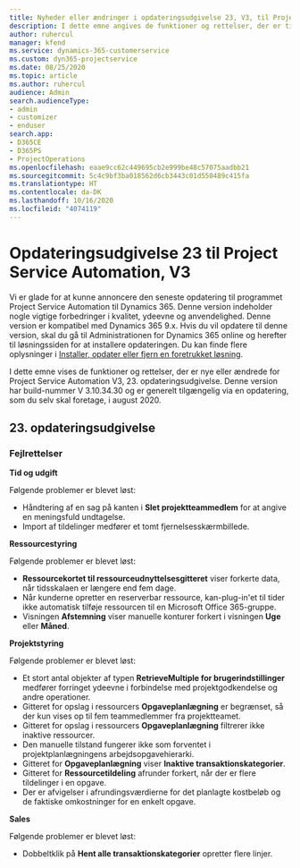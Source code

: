 ```yaml
---
title: Nyheder eller ændringer i opdateringsudgivelse 23, V3, til Project Service Automation
description: I dette emne angives de funktioner og rettelser, der er tilgængelige til Project Service Automation, opdateringsudgivelse 23, V3.
author: ruhercul
manager: kfend
ms.service: dynamics-365-customerservice
ms.custom: dyn365-projectservice
ms.date: 08/25/2020
ms.topic: article
ms.author: ruhercul
audience: Admin
search.audienceType:
- admin
- customizer
- enduser
search.app:
- D365CE
- D365PS
- ProjectOperations
ms.openlocfilehash: eaae9cc62c449695cb2e999be48c57075aadbb21
ms.sourcegitcommit: 5c4c9bf3ba018562d6cb3443c01d550489c415fa
ms.translationtype: HT
ms.contentlocale: da-DK
ms.lasthandoff: 10/16/2020
ms.locfileid: "4074119"
---
```

# <a name="project-service-automation-update-release-23-v3"></a>Opdateringsudgivelse 23 til Project Service Automation, V3

Vi er glade for at kunne annoncere den seneste opdatering til programmet Project Service Automation til Dynamics 365. Denne version indeholder nogle vigtige forbedringer i kvalitet, ydeevne og anvendelighed. Denne version er kompatibel med Dynamics 365 9.x. Hvis du vil opdatere til denne version, skal du gå til Administrationen for Dynamics 365 online og herefter til løsningssiden for at installere opdateringen. Du kan finde flere oplysninger i [Installer, opdater eller fjern en foretrukket løsning](https://docs.microsoft.com/power-platform/admin/install-remove-preferred-solution).

I dette emne vises de funktioner og rettelser, der er nye eller ændrede for Project Service Automation V3, 23. opdateringsudgivelse. Denne version har build-nummer V 3.10.34.30 og er generelt tilgængelig via en opdatering, som du selv skal foretage, i august 2020.

## <a name="update-release-23"></a>23. opdateringsudgivelse

### <a name="bug-fixes"></a>Fejlrettelser

**Tid og udgift**

Følgende problemer er blevet løst:
- Håndtering af en sag på kanten i **Slet projektteammedlem** for at angive en meningsfuld undtagelse.
- Import af tildelinger medfører et tomt fjernelsesskærmbillede.

**Ressourcestyring**

Følgende problemer er blevet løst:

- **Ressourcekortet til ressourceudnyttelsesgitteret** viser forkerte data, når tidsskalaen er længere end fem dage.
- Når kunderne opretter en reserverbar ressource, kan-plug-in'et til tider ikke automatisk tilføje ressourcen til en Microsoft Office 365-gruppe.
- Visningen **Afstemning** viser manuelle konturer forkert i visningen **Uge** eller **Måned**.

**Projektstyring**

Følgende problemer er blevet løst:

- Et stort antal objekter af typen **RetrieveMultiple for brugerindstillinger** medfører forringet ydeevne i forbindelse med projektgodkendelse og andre operationer.
- Gitteret for opslag i ressourcers **Opgaveplanlægning** er begrænset, så der kun vises op til fem teammedlemmer fra projektteamet. 
- Gitteret for opslag i ressourcers **Opgaveplanlægning** filtrerer ikke inaktive ressourcer.
- Den manuelle tilstand fungerer ikke som forventet i projektplanlægningens arbejdsopgavehierarki.
- Gitteret for **Opgaveplanlægning** viser **Inaktive transaktionskategorier**.
- Gitteret for **Ressourcetildeling** afrunder forkert, når der er flere tildelinger i en opgave.
- Der er afvigelser i afrundingsværdierne for det planlagte kostbeløb og de faktiske omkostninger for en enkelt opgave.

**Sales**

Følgende problemer er blevet løst:

- Dobbeltklik på **Hent alle transaktionskategorier** opretter flere linjer.
